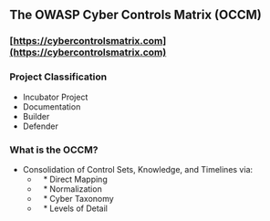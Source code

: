 ## The OWASP Cyber Controls Matrix (OCCM)

### [https://cybercontrolsmatrix.com](https://cybercontrolsmatrix.com)

### Project Classification

* <i class="fas fa-egg" style="color:#233e81;"></i> Incubator Project
* <i class="fas fa-book" style="color:#233e81;"></i> Documentation
* <i class="fas fa-toolbox" style="color:#233e81;"></i> Builder
* <i class="fas fa-shield-alt" style="color:#233e81;"></i> Defender

### What is the OCCM?

* Consolidation of Control Sets, Knowledge, and Timelines via:
  - &nbsp;&nbsp;&nbsp;\* Direct Mapping
  - &nbsp;&nbsp;&nbsp;\* Normalization
  - &nbsp;&nbsp;&nbsp;\* Cyber Taxonomy
  - &nbsp;&nbsp;&nbsp;\* Levels of Detail
